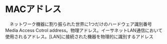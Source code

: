 # MACアドレス
　ネットワーク機器に割り振られた世界に1つだけのハードウェア識別番号
 Media Access Cotrol address。物理アドレス。イーサネットLAN通信において使用されるアドレス。[LAN]に接続された機器を物理的に識別するアドレス
